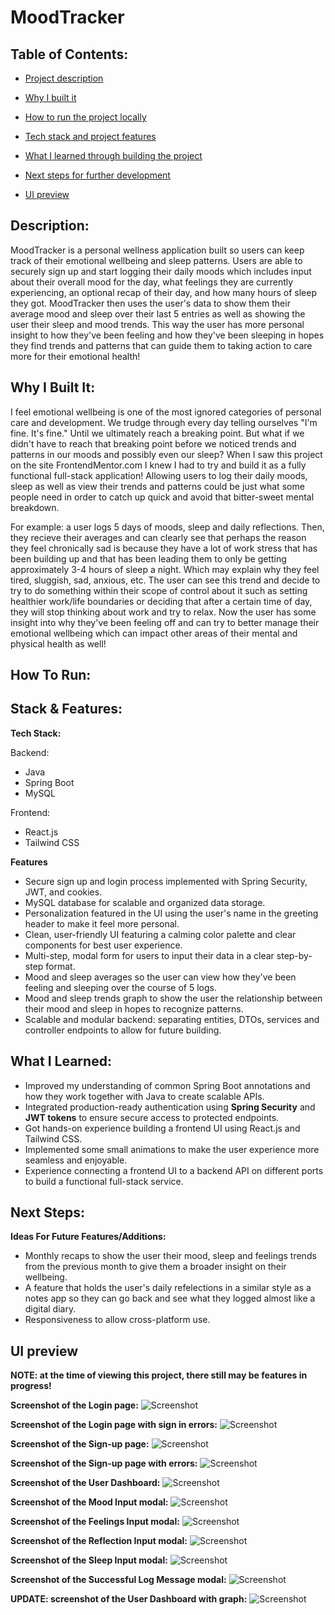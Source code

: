 # MoodTracker 

## Table of Contents:

- [Project description](#description)

- [Why I built it](#why-i-built-it)

- [How to run the project locally](#how-to-run)

- [Tech stack and project features](#stack--features)

- [What I learned through building the project](#what-i-learned)

- [Next steps for further development](#next-steps)

- [UI preview](#ui-preview)

## Description:

MoodTracker is a personal wellness application built so users can keep track of their emotional wellbeing and sleep patterns. 
Users are able to securely sign up and start logging their daily moods which includes input about their overall mood for the day, what feelings
they are currently experiencing, an optional recap of their day, and how many hours of sleep they got. MoodTracker then uses the user's data to 
show them their average mood and sleep over their last 5 entries as well as showing the user their sleep and mood trends. This way the user has more 
personal insight to how they've been feeling and how they've been sleeping in hopes they find trends and patterns that can guide them to taking action
to care more for their emotional health!

## Why I Built It:

I feel emotional wellbeing is one of the most ignored categories of personal care and development. We trudge through every day telling ourselves "I'm fine. It's fine." Until
we ultimately reach a breaking point. But what if we didn't have to reach that breaking point before we noticed trends and patterns in our moods and possibly even our sleep?
When I saw this project on the site FrontendMentor.com I knew I had to try and build it as a fully functional full-stack application! Allowing users to log their daily moods, sleep
as well as view their trends and patterns could be just what some people need in order to catch up quick and avoid that bitter-sweet mental breakdown. 

For example: a user logs 5 days of moods, sleep and daily reflections. Then, they recieve their averages and can clearly see that perhaps the reason they feel chronically
sad is because they have a lot of work stress that has been building up and that has been leading them to only be getting approximately 3-4 hours of sleep a night. Which 
may explain why they feel tired, sluggish, sad, anxious, etc. The user can see this trend and decide to try to do something within their scope of control about it such as setting
healthier work/life boundaries or deciding that after a certain time of day, they will stop thinking about work and try to relax. Now the user has some insight into why they've been
feeling off and can try to better manage their emotional wellbeing which can impact other areas of their mental and physical health as well!

## How To Run:


## Stack & Features:
**Tech Stack:**

Backend:
- Java
- Spring Boot
- MySQL

Frontend:
- React.js
- Tailwind CSS

**Features**
- Secure sign up and login process implemented with Spring Security, JWT, and cookies.
- MySQL database for scalable and organized data storage.
- Personalization featured in the UI using the user's name in the greeting header to make it feel more personal.
- Clean, user-friendly UI featuring a calming color palette and clear components for best user experience.
- Multi-step, modal form for users to input their data in a clear step-by-step format.
- Mood and sleep averages so the user can view how they've been feeling and sleeping over the course of 5 logs.
- Mood and sleep trends graph to show the user the relationship between their mood and sleep in hopes to recognize patterns.
- Scalable and modular backend: separating entities, DTOs, services and controller endpoints to allow for future building.

## What I Learned:

-    Improved my understanding of common Spring Boot annotations and how they work together with Java to create scalable APIs.
-    Integrated production-ready authentication using **Spring Security** and **JWT tokens** to ensure secure access to protected endpoints.
-    Got hands-on experience building a frontend UI using React.js and Tailwind CSS.
-    Implemented some small animations to make the user experience more seamless and enjoyable.
-    Experience connecting a frontend UI to a backend API on different ports to build a functional full-stack service.

## Next Steps: 

**Ideas For Future Features/Additions:**

- Monthly recaps to show the user their mood, sleep and feelings trends from the previous month to give them a broader insight on their wellbeing.
- A feature that holds the user's daily refelections in a similar style as a notes app so they can go back and see what they logged almost like a digital diary.
- Responsiveness to allow cross-platform use.

## UI preview

**NOTE: at the time of viewing this project, there still may be features in progress!**

**Screenshot of the Login page:**
![Screenshot](https://github.com/user-attachments/assets/788b037e-aeb5-4bd8-9209-ebe13f920b1c)

**Screenshot of the Login page with sign in errors:**
![Screenshot](https://github.com/user-attachments/assets/36b9752a-4668-478c-a6dc-97b8d33a6b5f)

**Screenshot of the Sign-up page:**
![Screenshot](https://github.com/user-attachments/assets/96dc1ce1-902a-4d48-b45f-5bddc4d64a3e)

**Screenshot of the Sign-up page with errors:**
![Screenshot](https://github.com/user-attachments/assets/81d25ca7-ef66-4a3e-b19c-1366b157fca9)

**Screenshot of the User Dashboard:**
![Screenshot](https://github.com/user-attachments/assets/d8b91e5f-e008-4536-a936-13329ba67eef)

**Screenshot of the Mood Input modal:**
![Screenshot](https://github.com/user-attachments/assets/ccd8eac6-068f-4a56-a82a-448f3c598223)

**Screenshot of the Feelings Input modal:**
![Screenshot](https://github.com/user-attachments/assets/f3120994-01ee-44c1-ab7a-98301e8a34d6)

**Screenshot of the Reflection Input modal:**
![Screenshot](https://github.com/user-attachments/assets/f00054c0-c6fe-400e-b453-72d02fd5dd42)

**Screenshot of the Sleep Input modal:**
![Screenshot](https://github.com/user-attachments/assets/219f50a5-5c2e-4b23-98fa-ad45e6f68219)

**Screenshot of the Successful Log Message modal:**
![Screenshot](https://github.com/user-attachments/assets/8e555b45-4ff8-49ea-8bd0-a24817508b20)

**UPDATE: screenshot of the User Dashboard with graph:**
![Screenshot](https://github.com/user-attachments/assets/7b025d49-4388-4061-9211-9a8a678a67b4)
